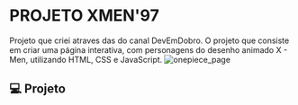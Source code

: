 # PROJETO XMEN'97
Projeto que criei atraves das do canal DevEmDobro. O projeto que consiste em criar uma página interativa, com personagens do desenho animado X - Men, utilizando HTML, CSS e JavaScript. 
![onepiece_page](https://github.com/devdanias/projeto-onepiece/assets/126623973/b57aaddf-ffc1-4c59-a0a4-12947f6d6c5d)


## 💻 Projeto

